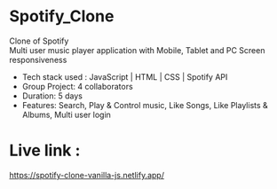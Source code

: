 # Spotify_Clone
Clone of Spotify
<br/>
Multi user music player application with Mobile, Tablet and PC
Screen responsiveness
* Tech stack used : JavaScript | HTML | CSS | Spotify API
* Group Project: 4 collaborators
* Duration: 5 days
* Features: Search, Play & Control music, Like Songs, Like
 Playlists & Albums, Multi user login
# Live link : 
https://spotify-clone-vanilla-js.netlify.app/ 

